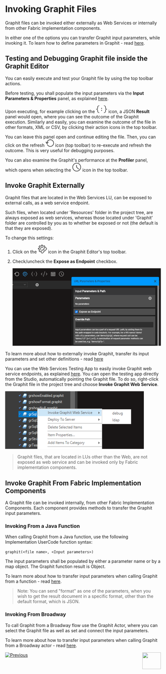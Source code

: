 # Invoking Graphit Files
Graphit files can be invoked either externally as Web Services or internally from other Fabric implementation components. 

In either one of the options you can transfer Graphit input parameters, while invoking it. To learn how to define parameters in Graphit - read [here](06_using_graphit_files_with_parameters.md).



## Testing and Debugging Graphit file inside the Graphit Editor

You can easily execute and test your Graphit file by using the top toolbar actions.

Before testing, you shall populate the input parameters via the **Input Parameters & Properties** panel, as explained [here](06_using_graphit_files_with_parameters.md). 

Upon executing, for example clicking on the <img src="images/show-output-json-icon.png"></img> icon, a JSON **Result** panel would open, where you can see the outcome of the Graphit execution. Similarly and easily, you can examine the outcome of the file in other formats, XML or CSV, by clicking their action icons in the top toolbar.

You can leave this panel open and continue editing the file. Then, you can click on the refresh <img src="images/refraesh-icon.png"></img> icon (top toolbar) to re-execute and refresh the outcome. This is very useful for debugging purposes.



You can also examine the Graphit's performance at the **Profiler** panel, which opens when selecting the <img src="images/profiler-icon.png"></img> icon in the top toolbar.



## Invoke Graphit Externally

Graphit files that are located in the Web Services LU, can be exposed to external calls, as a web service endpoint.

Such files, when located under 'Resources' folder in the project tree, are always exposed as web services, whereas those located under 'Graphit' folder are controlled by you as to whether be exposed or not (the default is that they are exposed).

To change this settings:

1. Click on the <img src="images/url-icon.png"></img> icon in the Graphit Editor's top toolbar.

2. Check/uncheck the **Expose as Endpoint** checkbox. 

   <img src="images/ws_graphit_path.png"></img> 

To learn more about how to externally invoke Graphit, transfer its input parameters and set other definitions - read [here](/articles/15_web_services_and_graphit/05_custom_ws.md#invoking-custom-apis)

You can use the Web Services Testing App to easily invoke Graphit web service endpoints, as explained [here](/articles/15_web_services_and_graphit/11_swagger.md). <studio>You can open the testing app directly from the Studio, automatically pointing the Graphit file. To do so, right-click the Graphit file in the project tree and choose **Invoke Graphit Web Service**.

![](images/47_invoking_graphit_files.png)



</studio>



> Graphit files, that are located in LUs other than the Web, are not exposed as web service and can be invoked only by Fabric implementation components.



## Invoke Graphit From Fabric Implementation Components

A Graphit file can be invoked internally, from other Fabric Implementation Components. Each component provides methods to transfer the Graphit input parameters.

### Invoking From a Java Function

When calling Graphit from a Java function, use the following Implementation UserCode function syntax:

`graphit(<file name>, <Input parameters>)`

The input parameters shall be populated by either a parameter name or by a map object. The Graphit function result is Object.

To learn more about how to transfer input parameters when calling Graphit from a function - read [here](06_using_graphit_files_with_parameters.md#invoking-from-a-java-function).

>  Note: You can send "format" as one of the parameters, when you wish to get the result document in a specific format, other than the default format, which is JSON.

### Invoking From Broadway

To call Graphit from a Broadway flow use the Graphit Actor, where you can select the Graphit file as well as set and connect the input parameters.

To learn more about how to transfer input parameters when calling Graphit from a Broadway actor - read [here](06_using_graphit_files_with_parameters.md#invoking-from-broadway).



[![Previous](/articles/images/Previous.png)](/articles/15_web_services_and_graphit/17_Graphit/04_graphit_node_properties.md)[<img align="right" width="60" height="54" src="/articles/images/Next.png">](/articles/15_web_services_and_graphit/17_Graphit/06_using_graphit_files_with_parameters.md)

